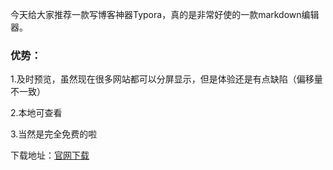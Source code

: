   今天给大家推荐一款写博客神器Typora，真的是非常好使的一款markdown编辑器。

### 优势：

1.及时预览，虽然现在很多网站都可以分屏显示，但是体验还是有点缺陷（偏移量不一致）

2.本地可查看

3.当然是完全免费的啦

下载地址：[官网下载](https://www.typora.io/)



